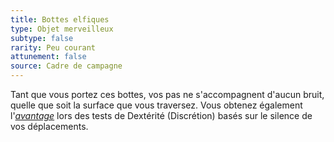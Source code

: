 ```yaml
---
title: Bottes elfiques
type: Objet merveilleux
subtype: false
rarity: Peu courant
attunement: false
source: Cadre de campagne
---
```

Tant que vous portez ces bottes, vos pas ne s'accompagnent d'aucun bruit, quelle que soit la surface que vous traversez. Vous obtenez également l'[_avantage_](/utiliser-les-caracteristiques/#avantage-et-desavantage) lors des tests de Dextérité (Discrétion) basés sur le silence de vos déplacements.
